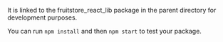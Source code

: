 It is linked to the fruitstore_react_lib package in the parent directory for development purposes.

You can run `npm install` and then `npm start` to test your package.